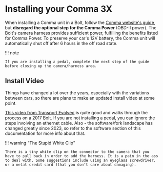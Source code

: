 # Installing your Comma 3X

When installing a Comma unit in a Bolt, follow the [Comma website's guide](https://comma.ai/setup/comma-3x?harness=Chevrolet%2520Bolt%2520EV%25202022-23), but **disregard the optional step for the Comma Power** (OBD-II power). The Bolt's camera harness provides sufficient power, fulfilling the benefits listed for Comma Power. To preserve your car's 12V battery, the Comma unit will automatically shut off after 6 hours in the off road state.

!!! note

    If you are installing a pedal, complete the next step of the guide before closing up the camera/harness area.

## Install Video

Things have changed a lot over the years, especially with the variations between cars, so there are plans to make an updated install video at some point.

[This video from Transport Evolved](https://www.youtube.com/watch?v=U5pBTjR0rJ4&t=317s) is quite good and walks through the process on a 2017 Bolt. If you are not installing a pedal, you can ignore the steps involving an ethernet cable. Also - the software/fork landscape has changed greatly since 2023, so refer to the software section of this documentation for more info about that. 

!!! warning "The Stupid White Clip"

    There is a tiny white clip on the connector to the camera that you have to pull back in order to add the harness. It is a pain in the ass to deal with. Some suggestions include using an eyeglass screwdriver, or a metal credit card (that you don't care about damaging).
    
